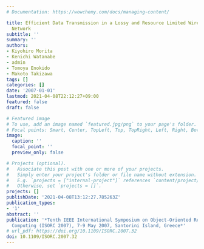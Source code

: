 ```yaml
---
# Documentation: https://wowchemy.com/docs/managing-content/

title: Efficient Data Transmission in a Lossy and Resource Limited Wireless Sensor-Actuator
  Network
subtitle: ''
summary: ''
authors:
- Kiyohiro Morita
- Kenichi Watanabe
- admin
- Tomoya Enokido
- Makoto Takizawa
tags: []
categories: []
date: '2007-01-01'
lastmod: 2021-04-08T22:12:27+09:00
featured: false
draft: false

# Featured image
# To use, add an image named `featured.jpg/png` to your page's folder.
# Focal points: Smart, Center, TopLeft, Top, TopRight, Left, Right, BottomLeft, Bottom, BottomRight.
image:
  caption: ''
  focal_point: ''
  preview_only: false

# Projects (optional).
#   Associate this post with one or more of your projects.
#   Simply enter your project's folder or file name without extension.
#   E.g. `projects = ["internal-project"]` references `content/project/deep-learning/index.md`.
#   Otherwise, set `projects = []`.
projects: []
publishDate: '2021-04-08T13:12:27.785263Z'
publication_types:
- '1'
abstract: ''
publication: '*Tenth IEEE International Symposium on Object-Oriented Real-Time Distributed
  Computing (ISORC 2007), 7-9 May 2007, Santorini Island, Greece*'
# url_pdf: https://doi.org/10.1109/ISORC.2007.32
doi: 10.1109/ISORC.2007.32
---
```

